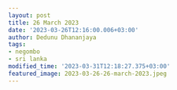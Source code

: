 ```yaml
---
layout: post
title: 26 March 2023
date: '2023-03-26T12:16:00.006+03:00'
author: Dedunu Dhananjaya
tags:
- negombo
- sri lanka
modified_time: '2023-03-31T12:18:27.375+03:00'
featured_image: 2023-03-26-26-march-2023.jpeg
---
```

